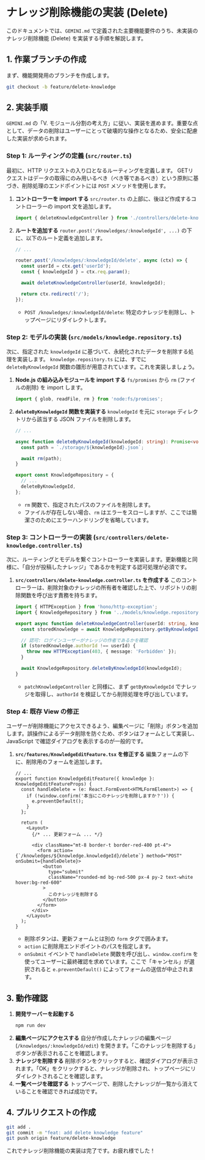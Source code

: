 
# ナレッジ削除機能の実装 (Delete)

このドキュメントでは、`GEMINI.md` で定義された主要機能要件のうち、未実装のナレッジ削除機能 (Delete) を実装する手順を解説します。

## 1. 作業ブランチの作成

まず、機能開発用のブランチを作成します。

```bash
git checkout -b feature/delete-knowledge
```

## 2. 実装手順

`GEMINI.md` の「V. モジュール分割の考え方」に従い、実装を進めます。重要な点として、データの削除はユーザーにとって破壊的な操作となるため、安全に配慮した実装が求められます。

### Step 1: ルーティングの定義 (`src/router.ts`)

最初に、HTTP リクエストの入り口となるルーティングを定義します。
GETリクエストはデータの取得にのみ用いるべき（べき等であるべき）という原則に基づき、削除処理のエンドポイントには `POST` メソッドを使用します。

1.  **コントローラーを import する**
    `src/router.ts` の上部に、後ほど作成するコントローラーの import 文を追加します。

    ```typescript:src/router.ts
    import { deleteKnowledgeController } from './controllers/delete-knowledge.controller.js';
    ```

2.  **ルートを追加する**
    `router.post('/knowledges/:knowledgeId', ...)` の下に、以下のルート定義を追加します。

    ```typescript:src/router.ts
    // ...

    router.post('/knowledges/:knowledgeId/delete', async (ctx) => {
      const userId = ctx.get('userId');
      const { knowledgeId } = ctx.req.param();

      await deleteKnowledgeController(userId, knowledgeId);

      return ctx.redirect('/');
    });
    ```
    - `POST /knowledges/:knowledgeId/delete`: 特定のナレッジを削除し、トップページにリダイレクトします。

### Step 2: モデルの実装 (`src/models/knowledge.repository.ts`)

次に、指定された `knowledgeId` に基づいて、永続化されたデータを削除する処理を実装します。
`knowledge.repository.ts` には、すでに `deleteByKnowledgeId` 関数の雛形が用意されています。これを実装しましょう。

1.  **Node.js の組み込みモジュールを import する**
    `fs/promises` から `rm` (ファイルの削除) を import します。

    ```typescript:src/models/knowledge.repository.ts
    import { glob, readFile, rm } from 'node:fs/promises';
    ```

2.  **`deleteByKnowledgeId` 関数を実装する**
    `knowledgeId` を元に `storage` ディレクトリから該当する JSON ファイルを削除します。

    ```typescript:src/models/knowledge.repository.ts
    // ...

    async function deleteByKnowledgeId(knowledgeId: string): Promise<void> {
      const path = `./storage/${knowledgeId}.json`;

      await rm(path);
    }

    export const KnowledgeRepository = {
      // ...
      deleteByKnowledgeId,
    };
    ```
    - `rm` 関数で、指定されたパスのファイルを削除します。
    - ファイルが存在しない場合、`rm` はエラーをスローしますが、ここでは簡潔さのためにエラーハンドリングを省略しています。

### Step 3: コントローラーの実装 (`src/controllers/delete-knowledge.controller.ts`)

次に、ルーティングとモデルを繋ぐコントローラーを実装します。更新機能と同様に、「自分が投稿したナレッジ」であるかを判定する認可処理が必須です。

1.  **`src/controllers/delete-knowledge.controller.ts` を作成する**
    このコントローラーは、削除対象のナレッジの所有者を確認した上で、リポジトリの削除関数を呼び出す責務を持ちます。

    ```typescript:src/controllers/delete-knowledge.controller.ts
    import { HTTPException } from 'hono/http-exception';
    import { KnowledgeRepository } from '../models/knowledge.repository.js';

    export async function deleteKnowledgeController(userId: string, knowledgeId: string) {
      const storedKnowledge = await KnowledgeRepository.getByKnowledgeId(knowledgeId);

      // 認可: ログインユーザーがナレッジの作者であるかを確認
      if (storedKnowledge.authorId !== userId) {
        throw new HTTPException(403, { message: 'Forbidden' });
      }

      await KnowledgeRepository.deleteByKnowledgeId(knowledgeId);
    }
    ```
    - `patchKnowledgeController` と同様に、まず `getByKnowledgeId` でナレッジを取得し、`authorId` を検証してから削除処理を呼び出しています。

### Step 4: 既存 View の修正

ユーザーが削除機能にアクセスできるよう、編集ページに「削除」ボタンを追加します。誤操作によるデータ削除を防ぐため、ボタンはフォームとして実装し、JavaScript で確認ダイアログを表示するのが一般的です。

1.  **`src/features/KnowledgeEditFeature.tsx` を修正する**
    編集フォームの下に、削除用のフォームを追加します。

    ```tsx:src/features/KnowledgeEditFeature.tsx
    // ...
    export function KnowledgeEditFeature({ knowledge }: KnowledgeEditFeatureProps) {
      const handleDelete = (e: React.FormEvent<HTMLFormElement>) => {
        if (!window.confirm('本当にこのナレッジを削除しますか？')) {
          e.preventDefault();
        }
      };

      return (
        <Layout>
          {/* ... 更新フォーム ... */}

          <div className="mt-8 border-t border-red-400 pt-4">
            <form action={`/knowledges/${knowledge.knowledgeId}/delete`} method="POST" onSubmit={handleDelete}>
              <button
                type="submit"
                className="rounded-md bg-red-500 px-4 py-2 text-white hover:bg-red-600"
              >
                このナレッジを削除する
              </button>
            </form>
          </div>
        </Layout>
      );
    }
    ```
    - 削除ボタンは、更新フォームとは別の `form` タグで囲みます。
    - `action` に削除用エンドポイントのパスを指定します。
    - `onSubmit` イベントで `handleDelete` 関数を呼び出し、`window.confirm` を使ってユーザーに最終確認を求めています。ここで「キャンセル」が選択されると `e.preventDefault()` によってフォームの送信が中止されます。

## 3. 動作確認

1.  **開発サーバーを起動する**
    ```bash
    npm run dev
    ```
2.  **編集ページにアクセスする**
    自分が作成したナレッジの編集ページ (`/knowledges/:knowledgeId/edit`) を開きます。「このナレッジを削除する」ボタンが表示されることを確認します。
3.  **ナレッジを削除する**
    削除ボタンをクリックすると、確認ダイアログが表示されます。「OK」をクリックすると、ナレッジが削除され、トップページにリダイレクトされることを確認します。
4.  **一覧ページを確認する**
    トップページで、削除したナレッジが一覧から消えていることを確認できれば成功です。

## 4. プルリクエストの作成

```bash
git add .
git commit -m "feat: add delete knowledge feature"
git push origin feature/delete-knowledge
```

これでナレッジ削除機能の実装は完了です。お疲れ様でした！
